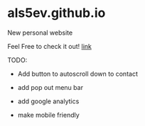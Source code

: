 # als5ev.github.io
New personal website 

Feel Free to check it out! [link](https://als5ev.github.io)

TODO:

- Add button to autoscroll down to contact

- add pop out menu bar

- add google analytics

- make mobile friendly
